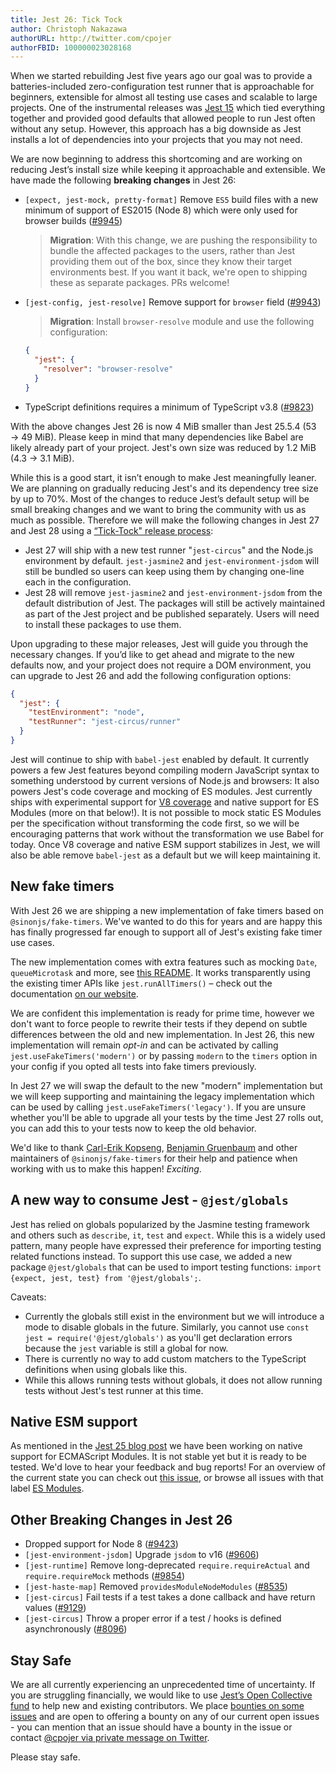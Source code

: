 ```yaml
---
title: Jest 26: Tick Tock
author: Christoph Nakazawa
authorURL: http://twitter.com/cpojer
authorFBID: 100000023028168
---
```


When we started rebuilding Jest five years ago our goal was to provide a batteries-included zero-configuration test runner that is approachable for beginners, extensible for almost all testing use cases and scalable to large projects. One of the instrumental releases was [Jest 15](https://jestjs.io/blog/2016/09/01/jest-15) which tied everything together and provided good defaults that allowed people to run Jest often without any setup. However, this approach has a big downside as Jest installs a lot of dependencies into your projects that you may not need.

We are now beginning to address this shortcoming and are working on reducing Jest’s install size while keeping it approachable and extensible. We have made the following **breaking changes** in Jest 26:

<!--truncate-->

- `[expect, jest-mock, pretty-format]` Remove `ES5` build files with a new minimum of support of ES2015 (Node 8) which were only used for browser builds ([#9945](https://github.com/facebook/jest/pull/9945))

  > **Migration**: With this change, we are pushing the responsibility to bundle the affected packages to the users, rather than Jest providing them out of the box, since they know their target environments best. If you want it back, we're open to shipping these as separate packages. PRs welcome!

- `[jest-config, jest-resolve]` Remove support for `browser` field ([#9943](https://github.com/facebook/jest/pull/9943))

  > **Migration**: Install `browser-resolve` module and use the following configuration:

  ```json
  {
    "jest": {
      "resolver": "browser-resolve"
    }
  }
  ```

- TypeScript definitions requires a minimum of TypeScript v3.8 ([#9823](https://github.com/facebook/jest/pull/9823))

With the above changes Jest 26 is now 4 MiB smaller than Jest 25.5.4 (53 → 49 MiB). Please keep in mind that many dependencies like Babel are likely already part of your project. Jest's own size was reduced by 1.2 MiB (4.3 -> 3.1 MiB).

While this is a good start, it isn’t enough to make Jest meaningfully leaner. We are planning on gradually reducing Jest's and its dependency tree size by up to 70%. Most of the changes to reduce Jest’s default setup will be small breaking changes and we want to bring the community with us as much as possible. Therefore we will make the following changes in Jest 27 and Jest 28 using a [“Tick-Tock" release process](https://en.wikipedia.org/wiki/Tick%E2%80%93tock_model):

- Jest 27 will ship with a new test runner "`jest-circus`" and the Node.js environment by default. `jest-jasmine2` and `jest-environment-jsdom` will still be bundled so users can keep using them by changing one-line each in the configuration.
- Jest 28 will remove `jest-jasmine2` and `jest-environment-jsdom` from the default distribution of Jest. The packages will still be actively maintained as part of the Jest project and be published separately. Users will need to install these packages to use them.

Upon upgrading to these major releases, Jest will guide you through the necessary changes. If you’d like to get ahead and migrate to the new defaults now, and your project does not require a DOM environment, you can upgrade to Jest 26 and add the following configuration options:

```json
{
  "jest": {
    "testEnvironment": "node",
    "testRunner": "jest-circus/runner"
  }
}
```

Jest will continue to ship with `babel-jest` enabled by default. It currently powers a few Jest features beyond compiling modern JavaScript syntax to something understood by current versions of Node.js and browsers: It also powers Jest's code coverage and mocking of ES modules. Jest currently ships with experimental support for [V8 coverage](/blog/2020/01/21/jest-25#v8-code-coverage) and native support for ES Modules (more on that below!). It is not possible to mock static ES Modules per the specification without transforming the code first, so we will be encouraging patterns that work without the transformation we use Babel for today. Once V8 coverage and native ESM support stabilizes in Jest, we will also be able remove `babel-jest` as a default but we will keep maintaining it.

## New fake timers

With Jest 26 we are shipping a new implementation of fake timers based on `@sinonjs/fake-timers`. We've wanted to do this for years and are happy this has finally progressed far enough to support all of Jest's existing fake timer use cases.

The new implementation comes with extra features such as mocking `Date`, `queueMicrotask` and more, see [this README](https://github.com/sinonjs/fake-timers/blob/master/README.md). It works transparently using the existing timer APIs like `jest.runAllTimers()` – check out the documentation [on our website](/docs/en/timer-mocks).

We are confident this implementation is ready for prime time, however we don't want to force people to rewrite their tests if they depend on subtle differences between the old and new implementation. In Jest 26, this new implementation will remain _opt-in_ and can be activated by calling `jest.useFakeTimers('modern')` or by passing `modern` to the `timers` option in your config if you opted all tests into fake timers previously.

In Jest 27 we will swap the default to the new "modern" implementation but we will keep supporting and maintaining the legacy implementation which can be used by calling `jest.useFakeTimers('legacy')`. If you are unsure whether you'll be able to upgrade all your tests by the time Jest 27 rolls out, you can add this to your tests now to keep the old behavior.

We'd like to thank [Carl-Erik Kopseng](https://github.com/fatso83), [Benjamin Gruenbaum](https://github.com/benjamingr) and other maintainers of `@sinonjs/fake-timers` for their help and patience when working with us to make this happen! _Exciting_.

## A new way to consume Jest - `@jest/globals`

Jest has relied on globals popularized by the Jasmine testing framework and others such as `describe`, `it`, `test` and `expect`. While this is a widely used pattern, many people have expressed their preference for importing testing related functions instead. To support this use case, we added a new package `@jest/globals` that can be used to import testing functions: `import {expect, jest, test} from '@jest/globals';`.

Caveats:

- Currently the globals still exist in the environment but we will introduce a mode to disable globals in the future. Similarly, you cannot use `const jest = require('@jest/globals')` as you'll get declaration errors because the `jest` variable is still a global for now.
- There is currently no way to add custom matchers to the TypeScript definitions when using globals like this.
- While this allows running tests without globals, it does not allow running tests without Jest's test runner at this time.

## Native ESM support

As mentioned in the [Jest 25 blog post](/blog/2020/01/21/jest-25#ecmascript-modules-support) we have been working on native support for ECMAScript Modules. It is not stable yet but it is ready to be tested. We'd love to hear your feedback and bug reports! For an overview of the current state you can check out [this issue](https://github.com/facebook/jest/issues/9430), or browse all issues with that label [ES Modules](https://github.com/facebook/jest/labels/ES%20Modules).

## Other Breaking Changes in Jest 26

- Dropped support for Node 8 ([#9423](https://github.com/facebook/jest/pull/9423))
- `[jest-environment-jsdom]` Upgrade `jsdom` to v16 ([#9606](https://github.com/facebook/jest/pull/9606))
- `[jest-runtime]` Remove long-deprecated `require.requireActual` and `require.requireMock` methods ([#9854](https://github.com/facebook/jest/pull/9854))
- `[jest-haste-map]` Removed `providesModuleNodeModules` ([#8535](https://github.com/facebook/jest/pull/8535))
- `[jest-circus]` Fail tests if a test takes a done callback and have return values ([#9129](https://github.com/facebook/jest/pull/9129))
- `[jest-circus]` Throw a proper error if a test / hooks is defined asynchronously ([#8096](https://github.com/facebook/jest/pull/8096))

## Stay Safe

We are all currently experiencing an unprecedented time of uncertainty. If you are struggling financially, we would like to use [Jest’s Open Collective fund](https://opencollective.com/jest) to help new and existing contributors. We place [bounties on some issues](https://github.com/facebook/jest/issues?q=is%3Aissue+is%3Aopen+bounty+label%3A%22Has+Bounty%22) and are open to offering a bounty on any of our current open issues - you can mention that an issue should have a bounty in the issue or contact [@cpojer via private message on Twitter](https://twitter.com/cpojer).

Please stay safe.

